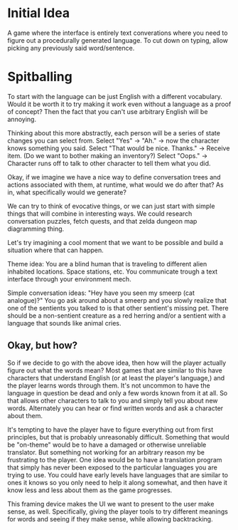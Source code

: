 # Initial Idea

A game where the interface is entirely text converations where you need to figure out a procedurally generated language.
To cut down on typing, allow picking any previously said word/sentence.

# Spitballing

To start with the language can be just English with a different vocabulary.
Would it be worth it to try making it work even without a language as a proof of concept? Then the fact that you can't use arbitrary English will be annoying.

Thinking about this more abstractly, each person will be a series of state changes you can select from.
Select "Yes" -> "Ah." -> now the character knows something you said.
Select "That would be nice. Thanks." -> Receive item. (Do we want to bother making an inventory?)
Select "Oops." -> Character runs off to talk to other character to tell them what you did.

Okay, if we imagine we have a nice way to define conversation trees and actions associated with them, at runtime, what would we do after that? As in, what specifically would we generate?

We can try to think of evocative things, or we can just start with simple things that will combine in interesting ways. 
We could research conversation puzzles, fetch quests, and that zelda dungeon map diagramming thing.

Let's try imagining a cool moment that we want to be possible and build a situation where that can happen.

Theme idea: You are a blind human that is traveling to different alien inhabited locations. Space stations, etc. You communicate trough a text interface through your environment mech.

Simple conversation ideas: 
"Hey have you seen my smeerp (cat analogue)?"
You go ask around about a smeerp and you slowly realize that one of the sentients you talked to is that other sentient's missing pet. There should be a non-sentient creature as a red herring and/or a sentient with a language that sounds like animal cries.

## Okay, but how?

So if we decide to go with the above idea, then how will the player actually figure out what the words mean? Most games that are similar to this have characters that understand English (or at least the player's language,) and the player learns words through them. It's not uncommon to have the language in question be dead and only a few words known from it at all. So that allows other characters to talk to you and simply tell you about new words. Alternately you can hear or find written words and ask a character about them.

It's tempting to have the player have to figure everything out from first principles, but that is probably unreasonably difficult. Something that would be "on-theme" would be to have a damaged or otherwise unreliable translator. But something not working for an arbitrary reason my be frustrating to the player. One idea would be to have a translation program that simply has never been exposed to the particular languages you are trying to use. You could have early levels have languages that are similar to ones it knows so you only need to help it along somewhat, and then have it know less and less about them as the game progresses.

This framing device makes the UI we want to present to the user make sense, as well. Specifically, giving the player tools to try different meanings for words and seeing if they make sense, while allowing backtracking.